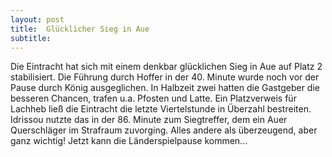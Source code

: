 ```yaml
---
layout: post
title:  Glücklicher Sieg in Aue
subtitle:  
---
```


Die Eintracht hat sich mit einem denkbar glücklichen Sieg in Aue auf Platz 2 stabilisiert. Die Führung durch Hoffer in der 40. Minute wurde noch vor der Pause durch König ausgeglichen. In Halbzeit zwei hatten die Gastgeber die besseren Chancen, trafen u.a. Pfosten und Latte. Ein Platzverweis für Lachheb ließ die Eintracht die letzte Viertelstunde in Überzahl bestreiten. Idrissou nutzte das in der 86. Minute zum Siegtreffer, dem ein Auer Querschläger im Strafraum zuvorging. Alles andere als überzeugend, aber ganz wichtig! Jetzt kann die Länderspielpause kommen...


